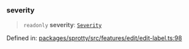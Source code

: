 
### severity

> `readonly` **severity**: [`Severity`](../TypeAlias.Severity)

Defined in: [packages/sprotty/src/features/edit/edit-label.ts:98](https://github.com/eclipse-sprotty/sprotty/blob/f9b2433481cc27a1ac0c92d525a92039ae7f6c76/packages/sprotty/src/features/edit/edit-label.ts#L98)
